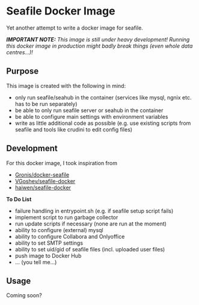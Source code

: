 # Seafile Docker Image 

Yet another attempt to write a docker image for seafile.

_**IMPORTANT NOTE:** This image is still under heavy development! Running this docker image in production might badly break things (even whole data centres...)!_


## Purpose

This image is created with the following in mind:
- only run seafile/seahub in the container (services like mysql, ngnix etc. has to be run separately)
- be able to only run seafile server or seahub in the container
- be able to configure main settings with environment variables 
- write as little additional code as possible (e.g. use existing scripts from seafile and tools like crudini to edit config files)


## Development

For this docker image, I took inspiration from
- [Gronis/docker-seafile](https://github.com/Gronis/docker-seafile)
- [VGoshev/seafile-docker](https://github.com/VGoshev/seafile-docker)
- [haiwen/seafile-docker](https://github.com/haiwen/seafile-docker)

**To Do List**
- failure handling in entrypoint.sh (e.g. if seafile setup script fails)
- implement script to run garbage collector
- run update scripts if necessary (none are run at the moment)
- ability to configure (external) mysql
- ability to configure Collabora and Onlyoffice
- ability to set SMTP settings
- ability to set uid/gid of seafile files (incl. uploaded user files)
- push image to Docker Hub
- ... (you tell me...)


## Usage

Coming soon?
